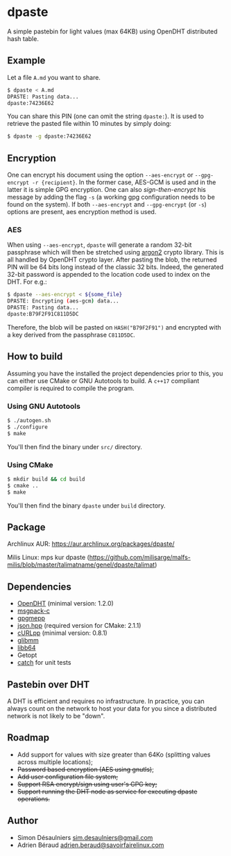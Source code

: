 # dpaste

A simple pastebin for light values (max 64KB) using OpenDHT distributed hash table.
## Example

Let a file `A.md` you want to share.
```sh
$ dpaste < A.md
DPASTE: Pasting data...
dpaste:74236E62
```

You can share this PIN (one can omit the string `dpaste:`). It is used to
retrieve the pasted file within 10 minutes by simply doing:
```sh
$ dpaste -g dpaste:74236E62
```

## Encryption

One can encrypt his document using the option `--aes-encrypt` or
`--gpg-encrypt -r {recipient}`. In the former case, AES-GCM is used and in
the latter it is simple GPG encryption. One can also *sign-then-encrypt* his
message by adding the flag `-s` (a working gpg configuration needs to be found
on the system). If both `--aes-encrypt` and `--gpg-encrypt` (or `-s`) options
are present, aes encryption method is used.

### AES

When using `--aes-encrypt`, `dpaste` will generate a random 32-bit passphrase
which will then be stretched using [argon2][] crypto library. This is all
handled by OpenDHT crypto layer. After pasting the blob, the returned PIN will
be 64 bits long instead of the classic 32 bits. Indeed, the generated 32-bit
password is appended to the location code used to index on the DHT. For e.g.:

```sh
$ dpaste --aes-encrypt < ${some_file}
DPASTE: Encrypting (aes-gcm) data...
DPASTE: Pasting data...
dpaste:B79F2F91C811D5DC
```

Therefore, the blob will be pasted on `HASH("B79F2F91")` and encrypted with
a key derived from the passphrase `C811D5DC`.

[argon2]: https://github.com/P-H-C/phc-winner-argon2

## How to build

Assuming you have the installed the project dependencies prior to this, you can
either use CMake or GNU Autotools to build. A `c++17` compliant compiler is
required to compile the program.

### Using GNU Autotools

```sh
$ ./autogen.sh
$ ./configure
$ make
```

You'll then find the binary under `src/` directory.

### Using CMake

```sh
$ mkdir build && cd build
$ cmake ..
$ make
```

You'll then find the binary `dpaste` under `build` directory.

## Package

Archlinux AUR: https://aur.archlinux.org/packages/dpaste/

Milis Linux:   mps kur dpaste  (https://github.com/milisarge/malfs-milis/blob/master/talimatname/genel/dpaste/talimat)

## Dependencies

- [OpenDHT](https://github.com/savoirfairelinux/opendht/) (minimal version: 1.2.0)
- [msgpack-c](https://github.com/msgpack/msgpack-c)
- [gpgmepp](https://github.com/KDE/gpgmepp)
- [json.hpp](https://github.com/nlohmann/json) (required version for CMake: 2.1.1)
- [cURLpp](https://github.com/jpbarrette/curlpp) (minimal version: 0.8.1)
- [glibmm](https://github.com/GNOME/glibmm)
- [libb64](http://libb64.sourceforge.net/)
- Getopt
- [catch](https://github.com/catchorg/Catch2) for unit tests

## Pastebin over DHT

A DHT is efficient and requires no infrastructure. In practice, you can always
count on the network to host your data for you since a distributed network is
not likely to be "down".

## Roadmap

- Add support for values with size greater than 64Ko (splitting values across
  multiple locations);
- ~~Password based encryption (AES using gnutls)~~;
- ~~Add user configuration file system;~~
- ~~Support RSA encrypt/sign using user's GPG key;~~
- ~~Support running the DHT node as service for executing dpaste operations.~~

## Author

- Simon Désaulniers <sim.desaulniers@gmail.com>
- Adrien Béraud <adrien.beraud@savoirfairelinux.com>

